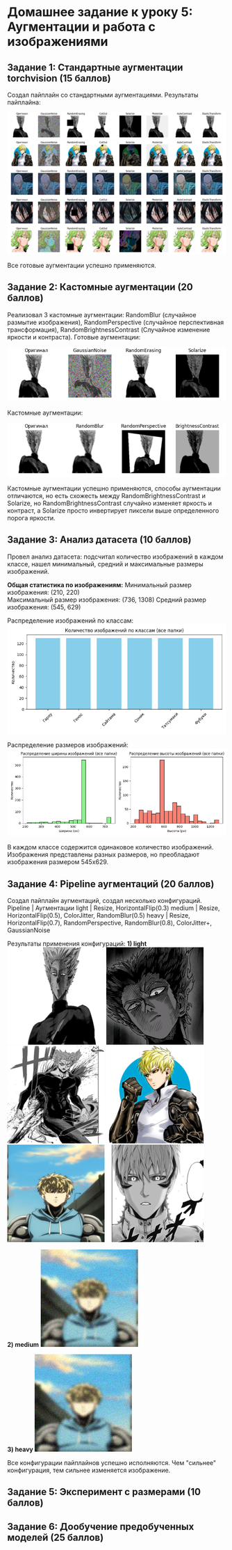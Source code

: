 # Домашнее задание к уроку 5: Аугментации и работа с изображениями

## Задание 1: Стандартные аугментации torchvision (15 баллов)
Создал пайплайн со стандартными аугментациями. 
Результаты пайплайна:

![Original augmentation](https://github.com/4pokodav/lesson_5/raw/main/results/pipeline_label0_img0.png)
![Original augmentation](https://github.com/4pokodav/lesson_5/raw/main/results/pipeline_label1_img1.png)
![Original augmentation](https://github.com/4pokodav/lesson_5/raw/main/results/pipeline_label2_img2.png)
![Original augmentation](https://github.com/4pokodav/lesson_5/raw/main/results/pipeline_label3_img3.png)
![Original augmentation](https://github.com/4pokodav/lesson_5/raw/main/results/pipeline_label4_img4.png)

Все готовые аугментации успешно применяются.

## Задание 2: Кастомные аугментации (20 баллов)
Реализовал 3 кастомные аугментации: RandomBlur (случайное размытие изображения), RandomPerspective (случайное перспективная трансформация), RandomBrightnessContrast (Случайное изменение яркости и контраста).
Готовые аугментации:

![Original augmentations results](https://github.com/4pokodav/lesson_5/raw/main/results/original_augs.png)

Кастомные аугментации:

![Custom augmentations results](https://github.com/4pokodav/lesson_5/raw/main/results/custom_augs.png)

Кастомные аугментации успешно применяются, способы аугментации отличаются, но есть схожесть между RandomBrightnessContrast и Solarize, но RandomBrightnessContrast случайно изменяет яркость и контраст, а Solarize просто инвертирует пиксели выше определенного порога яркости.

## Задание 3: Анализ датасета (10 баллов)
Провел анализ датасета: подсчитал количество изображений в каждом классе, нашел минимальный, средний и максимальные размеры изображений.

**Общая статистика по изображениям:**
Минимальный размер изображения: (210, 220)  
Максимальный размер изображения: (736, 1308)
Средний размер изображения: (545, 629)

Распределение изображений по классам:
![Class diagram](https://github.com/4pokodav/lesson_5/raw/main/results/class_diagram_all.png)

Распределение размеров изображений:
![Size diagram](https://github.com/4pokodav/lesson_5/raw/main/results/size_diagram_all.png)

В каждом классе содержится одинаковое количество изображений. Изображения представлены разных размеров, но преобладают изображения размером 545x629.

## Задание 4: Pipeline аугментаций (20 баллов)

Создал пайплайн аугментаций, создал несколько конфигураций.
Pipeline |  Аугментации
light    |	Resize, HorizontalFlip(0.3)
medium   |	Resize, HorizontalFlip(0.5), ColorJitter, RandomBlur(0.5)
heavy    |	Resize, HorizontalFlip(0.7), RandomPerspective, RandomBlur(0.8), ColorJitter+, GaussianNoise

Результаты применения конфигураций:
**1) light**
![Augmentation](https://github.com/4pokodav/lesson_5/raw/main/output_augmented/light/Гароу/aug_0.png) ![Augmentation](https://github.com/4pokodav/lesson_5/raw/main/output_augmented/light/Гароу/aug_1.png) ![Augmentation](https://github.com/4pokodav/lesson_5/raw/main/output_augmented/light/Гароу/aug_2.png)
![Augmentation](https://github.com/4pokodav/lesson_5/raw/main/output_augmented/light/Генос/aug_30.png) ![Augmentation](https://github.com/4pokodav/lesson_5/raw/main/output_augmented/light/Генос/aug_31.png) ![Augmentation](https://github.com/4pokodav/lesson_5/raw/main/output_augmented/light/Генос/aug_32.png)

**2) medium**
![Augmentation](https://github.com/4pokodav/lesson_5/raw/main/output_augmented/custom_pipeline/Генос/aug_31.png)

**3) heavy**
![Augmentation](https://github.com/4pokodav/lesson_5/raw/main/output_augmented/custom_pipeline/Генос/aug_31.png)

Все конфигурации пайплайнов успешно исполняются. Чем "сильнее" конфигурация, тем сильнее изменяется изображение.

## Задание 5: Эксперимент с размерами (10 баллов)



## Задание 6: Дообучение предобученных моделей (25 баллов)

